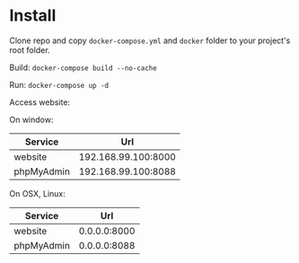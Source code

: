 # Install

Clone repo and copy ```docker-compose.yml``` and ```docker``` folder to your project's root folder.

Build: ```docker-compose build --no-cache```

Run: ```docker-compose up -d```

Access website:

On window:

| Service    | Url                 |
| ---------- | ------------------- |
| website    | 192.168.99.100:8000 |
| phpMyAdmin | 192.168.99.100:8088 |

On OSX, Linux:

| Service    | Url          |
| ---------- | ------------ |
| website    | 0.0.0.0:8000 |
| phpMyAdmin | 0.0.0.0:8088 |

